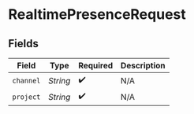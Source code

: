 # RealtimePresenceRequest


## Fields

| Field              | Type               | Required           | Description        |
| ------------------ | ------------------ | ------------------ | ------------------ |
| `channel`          | *String*           | :heavy_check_mark: | N/A                |
| `project`          | *String*           | :heavy_check_mark: | N/A                |